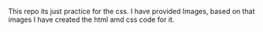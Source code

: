 This repo its just practice for the css. 
I have provided Images, based on that images I have created the html amd css code for it.
